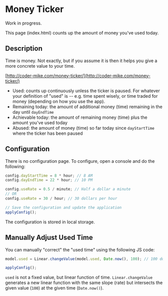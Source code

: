 # Money Ticker

Work in progress.

This page (index.html) counts up the amount of money you've used today.

## Description

Time is money. Not exactly, but if you assume it is then it helps you give a more concrete value to your time.

[http://coder-mike.com/money-ticker/](http://coder-mike.com/money-ticker/)

 - Used: counts up continuously unless the ticker is paused. For whatever your definition of "used" is -- e.g. time spent wisely, or time traded for money (depending on how you use the app).
 - Remaining today: the amount of additional money (time) remaining in the day until `dayEndTime`
 - Achievable today: the amount of remaining money (time) plus the amount you've used today
 - Abused: the amount of money (time) so far today since `dayStartTime` where the ticker has been paused

## Configuration

There is no configuration page. To configure, open a console and do the following:

```js
config.dayStartTime = 8 * hour; // 8 AM
config.dayEndTime = 22 * hour; // 10 PM

config.useRate = 0.5 / minute; // Half a dollar a minute
// OR
config.useRate = 30 / hour; // 30 dollars per hour

// Save the configuration and update the application
applyConfig();
```

The configuration is stored in local storage.

## Manually Adjust Used Time

You can manually "correct" the "used time" using the following JS code:

```js
model.used = Linear.changeValue(model.used, Date.now(), 100); // 100 dollars

applyConfig();
```

`used` is not a fixed value, but linear function of time. `Linear.changeValue` generates a new linear function with the same slope (rate) but intersects the given value (`100`) at the given time (`Date.now()`).
